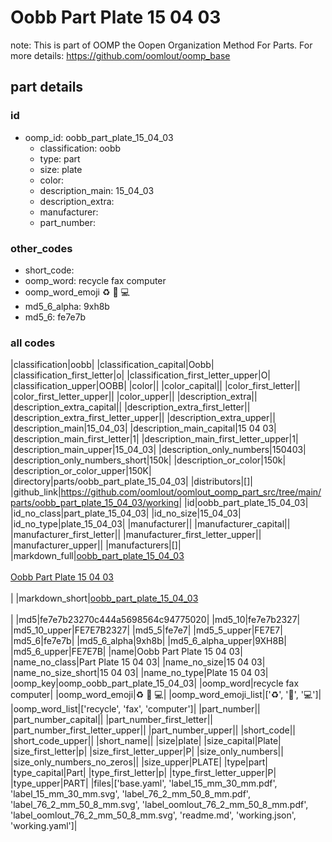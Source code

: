 # Oobb Part Plate 15 04 03  

note: This is part of OOMP the Oopen Organization Method For Parts. For more details: https://github.com/oomlout/oomp_base

##  part details





### id
* oomp_id: oobb_part_plate_15_04_03
  * classification: oobb
  * type: part
  * size: plate
  * color: 
  * description_main: 15_04_03
  * description_extra: 
  * manufacturer: 
  * part_number: 

### other_codes
* short_code: 
* oomp_word: recycle fax computer
* oomp_word_emoji :recycle: :fax: :computer:
* md5_6_alpha: 9xh8b
* md5_6: fe7e7b

### all codes 
|classification|oobb|
|classification_capital|Oobb|
|classification_first_letter|o|
|classification_first_letter_upper|O|
|classification_upper|OOBB|
|color||
|color_capital||
|color_first_letter||
|color_first_letter_upper||
|color_upper||
|description_extra||
|description_extra_capital||
|description_extra_first_letter||
|description_extra_first_letter_upper||
|description_extra_upper||
|description_main|15_04_03|
|description_main_capital|15 04 03|
|description_main_first_letter|1|
|description_main_first_letter_upper|1|
|description_main_upper|15_04_03|
|description_only_numbers|150403|
|description_only_numbers_short|150k|
|description_or_color|150k|
|description_or_color_upper|150K|
|directory|parts/oobb_part_plate_15_04_03|
|distributors|[]|
|github_link|https://github.com/oomlout/oomlout_oomp_part_src/tree/main/parts/oobb_part_plate_15_04_03/working|
|id|oobb_part_plate_15_04_03|
|id_no_class|part_plate_15_04_03|
|id_no_size|15_04_03|
|id_no_type|plate_15_04_03|
|manufacturer||
|manufacturer_capital||
|manufacturer_first_letter||
|manufacturer_first_letter_upper||
|manufacturer_upper||
|manufacturers|[]|
|markdown_full|[oobb_part_plate_15_04_03](https://github.com/oomlout/oomlout_oomp_part_src/tree/main/parts/oobb_part_plate_15_04_03/working)<br>[](https://github.com/oomlout/oomlout_oomp_part_src/tree/main/parts/oobb_part_plate_15_04_03/working)<br>[Oobb Part Plate 15 04 03](https://github.com/oomlout/oomlout_oomp_part_src/tree/main/parts/oobb_part_plate_15_04_03/working)<br><br>|
|markdown_short|[oobb_part_plate_15_04_03](https://github.com/oomlout/oomlout_oomp_part_src/tree/main/parts/oobb_part_plate_15_04_03/working)<br><br>|
|md5|fe7e7b23270c444a5698564c94775020|
|md5_10|fe7e7b2327|
|md5_10_upper|FE7E7B2327|
|md5_5|fe7e7|
|md5_5_upper|FE7E7|
|md5_6|fe7e7b|
|md5_6_alpha|9xh8b|
|md5_6_alpha_upper|9XH8B|
|md5_6_upper|FE7E7B|
|name|Oobb Part Plate 15 04 03|
|name_no_class|Part Plate 15 04 03|
|name_no_size|15 04 03|
|name_no_size_short|15 04 03|
|name_no_type|Plate 15 04 03|
|oomp_key|oomp_oobb_part_plate_15_04_03|
|oomp_word|recycle fax computer|
|oomp_word_emoji|:recycle: :fax: :computer:|
|oomp_word_emoji_list|[':recycle:', ':fax:', ':computer:']|
|oomp_word_list|['recycle', 'fax', 'computer']|
|part_number||
|part_number_capital||
|part_number_first_letter||
|part_number_first_letter_upper||
|part_number_upper||
|short_code||
|short_code_upper||
|short_name||
|size|plate|
|size_capital|Plate|
|size_first_letter|p|
|size_first_letter_upper|P|
|size_only_numbers||
|size_only_numbers_no_zeros||
|size_upper|PLATE|
|type|part|
|type_capital|Part|
|type_first_letter|p|
|type_first_letter_upper|P|
|type_upper|PART|
|files|['base.yaml', 'label_15_mm_30_mm.pdf', 'label_15_mm_30_mm.svg', 'label_76_2_mm_50_8_mm.pdf', 'label_76_2_mm_50_8_mm.svg', 'label_oomlout_76_2_mm_50_8_mm.pdf', 'label_oomlout_76_2_mm_50_8_mm.svg', 'readme.md', 'working.json', 'working.yaml']|
